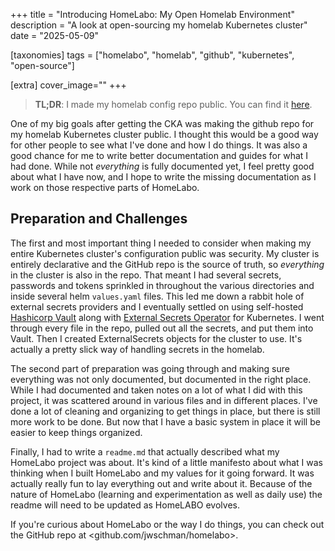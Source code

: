 +++
title = "Introducing HomeLabo: My Open Homelab Environment"
description = "A look at open-sourcing my homelab Kubernetes cluster"
date = "2025-05-09"

[taxonomies]
tags = ["homelabo", "homelab", "github", "kubernetes", "open-source"]

[extra]
cover_image=""
+++

> **TL;DR**: I made my homelab config repo public.  You can find it [here](http://github.com/jwschman/homelabo).

One of my big goals after getting the CKA was making the github repo for my homelab Kubernetes cluster public.  I thought this would be a good way for other people to see what I've done and how I do things.  It was also a good chance for me to write better documentation and guides for what I had done.  While not *everything* is fully documented yet, I feel pretty good about what I have now, and I hope to write the missing documentation as I work on those respective parts of HomeLabo.

## Preparation and Challenges

The first and most important thing I needed to consider when making my entire Kubernetes cluster's configuration public was security.  My cluster is entirely declarative and the GitHub repo is the source of truth, so *everything* in the cluster is also in the repo.  That meant I had several secrets, passwords and tokens sprinkled in throughout the various directories and inside several helm `values.yaml` files.  This led me down a rabbit hole of external secrets providers and I eventually settled on using self-hosted [Hashicorp Vault](https://developer.hashicorp.com/vault) along with [External Secrets Operator](https://github.com/external-secrets/external-secrets) for Kubernetes.  I went through every file in the repo, pulled out all the secrets, and put them into Vault.  Then I created ExternalSecrets objects for the cluster to use.  It's actually a pretty slick way of handling secrets in the homelab.

The second part of preparation was going through and making sure everything was not only documented, but documented in the right place.  While I had documented and taken notes on a lot of what I did with this project, it was scattered around in various files and in different places.  I've done a lot of cleaning and organizing to get things in place, but there is still more work to be done.  But now that I have a basic system in place it will be easier to keep things organized.

Finally, I had to write a `readme.md` that actually described what my HomeLabo project was about.  It's kind of a little manifesto about what I was thinking when I built HomeLabo and my values for it going forward.  It was actually really fun to lay everything out and write about it.  Because of the nature of HomeLabo (learning and experimentation as well as daily use) the readme will need to be updated as HomeLABO evolves.

If you're curious about HomeLabo or the way I do things, you can check out the GitHub repo at <github.com/jwschman/homelabo>.
